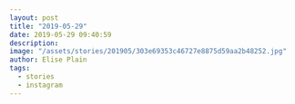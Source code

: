```yaml
---
layout: post
title: "2019-05-29"
date: 2019-05-29 09:40:59
description: 
image: "/assets/stories/201905/303e69353c46727e8875d59aa2b48252.jpg"
author: Elise Plain
tags: 
  - stories
  - instagram
---
```



<p></p>
